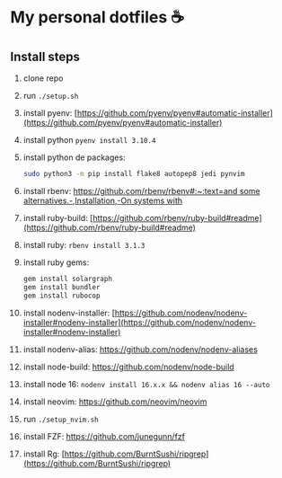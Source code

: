 # My personal dotfiles :coffee:

## Install steps

1. clone repo
2. run `./setup.sh`
3. install pyenv: [https://github.com/pyenv/pyenv#automatic-installer](https://github.com/pyenv/pyenv#automatic-installer)
4. install python `pyenv install 3.10.4`
5. install python de packages:

   ```bash
   sudo python3 -m pip install flake8 autopep8 jedi pynvim
   ```

6. install rbenv: [https://github.com/rbenv/rbenv#:~:text=and some alternatives.-,Installation,-On systems with](https://github.com/rbenv/rbenv#:~:text=and%20some%20alternatives.-,Installation,-On%20systems%20with)
7. install ruby-build: [https://github.com/rbenv/ruby-build#readme](https://github.com/rbenv/ruby-build#readme)
8. install ruby: `rbenv install 3.1.3`
9. install ruby gems:

   ```bash
   gem install solargraph
   gem install bundler
   gem install rubocop
   ```

10. install nodenv-installer: [https://github.com/nodenv/nodenv-installer#nodenv-installer](https://github.com/nodenv/nodenv-installer#nodenv-installer)
11. install nodenv-alias: https://github.com/nodenv/nodenv-aliases
12. install node-build: https://github.com/nodenv/node-build
13. install node 16: `nodenv install 16.x.x && nodenv alias 16 --auto`
14. install neovim: https://github.com/neovim/neovim
15. run `./setup_nvim.sh`
16. install FZF: https://github.com/junegunn/fzf
17. install Rg: [https://github.com/BurntSushi/ripgrep](https://github.com/BurntSushi/ripgrep)
